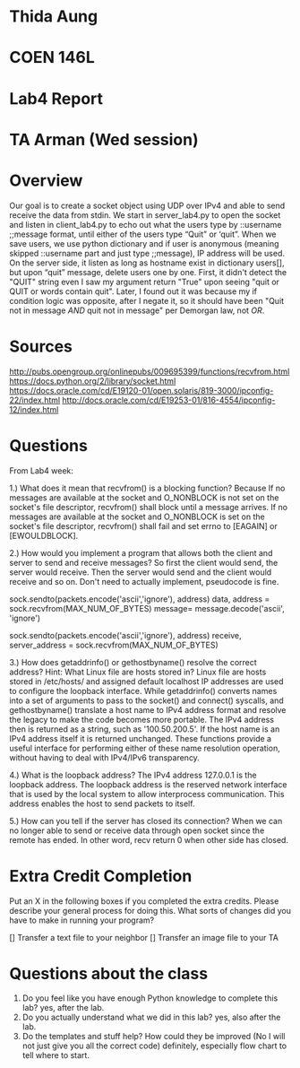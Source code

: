 

# Thida Aung
# COEN 146L 
# Lab4 Report
# TA Arman (Wed session)

# Overview


Our goal is to create a socket object using UDP over IPv4 and able to send receive the data from stdin.
We start in server_lab4.py to open the socket and listen in client_lab4.py to echo out what the users type
by ::username ;;message format, until either of the users type “Quit” or ‘quit”. When we save users, we use python dictionary and if user is anonymous (meaning skipped ::username part and just type ;;message), IP address will be used. 
On the server side, it listen as long as hostname exist in dictionary users[], but upon “quit” message, delete users one by one. 
First, it didn't detect the "QUIT" string even I saw my argument return "True" upon seeing "quit or QUIT or words contain quit". Later, I found out it was because my if condition logic was opposite, after I negate it, so it should have been "Quit not in message _AND_ quit not in message" per Demorgan law, not _OR_. 


# Sources

http://pubs.opengroup.org/onlinepubs/009695399/functions/recvfrom.html
https://docs.python.org/2/library/socket.html
https://docs.oracle.com/cd/E19120-01/open.solaris/819-3000/ipconfig-22/index.html
http://docs.oracle.com/cd/E19253-01/816-4554/ipconfig-12/index.html

# Questions


From Lab4 week: 

1.) What does it mean that recvfrom() is a blocking function?
	Because If no messages are available at the socket and O_NONBLOCK is not set on the socket's file descriptor, recvfrom() shall block until a message arrives. If no messages are available at the socket and O_NONBLOCK is set on the socket's file descriptor, recvfrom() shall fail and set errno to [EAGAIN] or [EWOULDBLOCK].


2.) How would you implement a program that allows both the client and server to send and receive messages? So first the client would send, the server would receive. Then the server would send and the client would receive and so on. Don't need to actually implement, pseudocode is fine.

   sock.sendto(packets.encode('ascii','ignore'), address)
   data, address = sock.recvfrom(MAX_NUM_OF_BYTES)
   message= message.decode('ascii', 'ignore')	
    
   sock.sendto(packets.encode('ascii','ignore'), address)
   receive, server_address = sock.recvfrom(MAX_NUM_OF_BYTES)



3.) How does getaddrinfo() or gethostbyname() resolve the correct address? Hint: What Linux file are hosts stored in?
	Linux file are hosts stored in /etc/hosts/ and assigned default localhost IP addresses are used to configure the loopback interface. While getaddrinfo() converts names into a set of arguments to pass to the socket() and connect() syscalls, and gethostbyname() translate a host name to IPv4 address format and resolve the legacy to make the code becomes more portable. The IPv4 address then  is returned as a string, such as '100.50.200.5'. If the host name is an IPv4 address itself it is returned unchanged. These functions provide a useful interface for performing either of these name resolution operation, without having to deal with IPv4/IPv6 transparency.

4.) What is the loopback address?
	The IPv4 address 127.0.0.1 is the loopback address. The loopback address is the reserved network interface that is used by the local system to allow interprocess communication. This address enables the host to send packets to itself.

5.) How can you tell if the server has closed its connection?
	When we can no longer able to send or receive data through open socket since the remote has ended. In other word, recv return 0 when other side has closed.


# Extra Credit Completion

Put an X in the following boxes if you completed the extra credits. Please describe your general process for doing this. What sorts of changes did you have to make in running your program?

[] Transfer a text file to your neighbor
[] Transfer an image file to your TA

# Questions about the class

1. Do you feel like you have enough Python knowledge to complete this lab?
  yes, after the lab.
2. Do you actually understand what we did in this lab?
  yes, also after the lab.
3. Do the templates and stuff help? How could they be improved (No I will not just give you all the correct code)
  definitely, especially flow chart to tell where to start.
